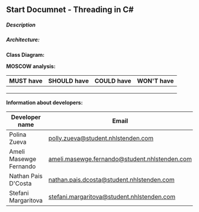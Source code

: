 ## **Start Documnet - Threading in C#**



##### **Description** 







##### **Architecture:**



##### 



**Class Diagram:**





**MOSCOW analysis:**

| MUST have | SHOULD have | COULD have | WON'T have |
| --------- | ----------- | ---------- | ---------- |
|           |             |            |            |
|           |             |            |            |
|           |             |            |            |



**Information about developers:**

| Developer name         | Email                                         |
| ---------------------- | --------------------------------------------- |
| Polina Zueva           | polly.zueva@student.nhlstenden.com            |
| Ameli Masewge Fernando | ameli.masewge.fernando@student.nhlstenden.com |
| Nathan Pais D'Costa    | nathan.pais.dcosta@student.nhlstenden.com     |
| Stefani Margaritova    | stefani.margaritova@student.nhlstenden.com    |

